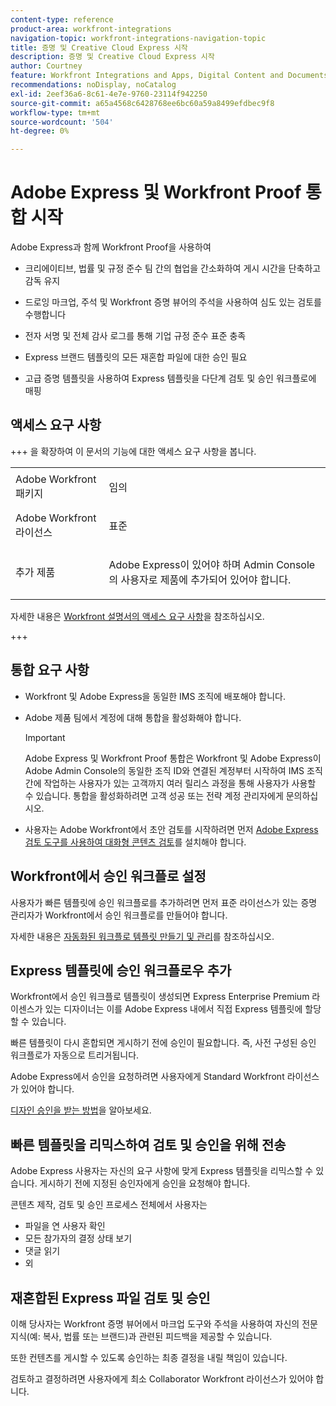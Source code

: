 ```yaml
---
content-type: reference
product-area: workfront-integrations
navigation-topic: workfront-integrations-navigation-topic
title: 증명 및 Creative Cloud Express 시작
description: 증명 및 Creative Cloud Express 시작
author: Courtney
feature: Workfront Integrations and Apps, Digital Content and Documents
recommendations: noDisplay, noCatalog
exl-id: 2eef36a6-8c61-4e7e-9760-23114f942250
source-git-commit: a65a4568c6428768ee6bc60a59a8499efdbec9f8
workflow-type: tm+mt
source-wordcount: '504'
ht-degree: 0%

---
```


# Adobe Express 및 Workfront Proof 통합 시작

Adobe Express과 함께 Workfront Proof을 사용하여

* 크리에이티브, 법률 및 규정 준수 팀 간의 협업을 간소화하여 게시 시간을 단축하고 감독 유지

* 드로잉 마크업, 주석 및 Workfront 증명 뷰어의 주석을 사용하여 심도 있는 검토를 수행합니다

* 전자 서명 및 전체 감사 로그를 통해 기업 규정 준수 표준 충족


* Express 브랜드 템플릿의 모든 재혼합 파일에 대한 승인 필요

* 고급 증명 템플릿을 사용하여 Express 템플릿을 다단계 검토 및 승인 워크플로에 매핑

## 액세스 요구 사항

+++ 을 확장하여 이 문서의 기능에 대한 액세스 요구 사항을 봅니다.

<table style="table-layout:auto"> 
 <col> 
 <col> 
 <tbody> 
 <tr> 
   <td role="rowheader">Adobe Workfront 패키지</td> 
   <td> 
   <p>임의</p> 
   </td> 
  </tr> 
  <tr> 
   <td role="rowheader">Adobe Workfront 라이선스</td> 
   <td> 
   <p>표준 </p> 
  </td> 
  </tr> 
  <tr> 
   <td role="rowheader">추가 제품</td> 
   <td> 
   <p> Adobe Express이 있어야 하며 Admin Console의 사용자로 제품에 추가되어 있어야 합니다. </p> </td> 
  </tr>
 </tbody> 
</table>

자세한 내용은 [Workfront 설명서의 액세스 요구 사항](/help/quicksilver/administration-and-setup/add-users/access-levels-and-object-permissions/access-level-requirements-in-documentation.md)을 참조하십시오.

+++

## 통합 요구 사항

* Workfront 및 Adobe Express을 동일한 IMS 조직에 배포해야 합니다.

* Adobe 제품 팀에서 계정에 대해 통합을 활성화해야 합니다.

  >[!IMPORTANT]
  >
  >Adobe Express 및 Workfront Proof 통합은 Workfront 및 Adobe Express이 Adobe Admin Console의 동일한 조직 ID와 연결된 계정부터 시작하여 IMS 조직 간에 작업하는 사용자가 있는 고객까지 여러 릴리스 과정을 통해 사용자가 사용할 수 있습니다. 통합을 활성화하려면 고객 성공 또는 전략 계정 관리자에게 문의하십시오.

* 사용자는 Adobe Workfront에서 초안 검토를 시작하려면 먼저 [Adobe Express 검토 도구를 사용하여 대화형 콘텐츠 검토](/help/quicksilver/review-and-approve-work/proofing/reviewing-proofs-within-workfront/review-a-proof/review-proof-in-web-viewer-extension.md)를 설치해야 합니다.


## Workfront에서 승인 워크플로 설정

사용자가 빠른 템플릿에 승인 워크플로를 추가하려면 먼저 표준 라이선스가 있는 증명 관리자가 Workfront에서 승인 워크플로를 만들어야 합니다.

자세한 내용은 [자동화된 워크플로 템플릿 만들기 및 관리](/help/quicksilver/administration-and-setup/manage-workfront/configure-proofing/create-manage-automated-workflow-templates.md)를 참조하십시오.

## Express 템플릿에 승인 워크플로우 추가

Workfront에서 승인 워크플로 템플릿이 생성되면 Express Enterprise Premium 라이센스가 있는 디자이너는 이를 Adobe Express 내에서 직접 Express 템플릿에 할당할 수 있습니다.

빠른 템플릿이 다시 혼합되면 게시하기 전에 승인이 필요합니다. 즉, 사전 구성된 승인 워크플로가 자동으로 트리거됩니다.

Adobe Express에서 승인을 요청하려면 사용자에게 Standard Workfront 라이선스가 있어야 합니다.

[디자인 승인을 받는 방법](https://helpx.adobe.com/kr/express/web/share-and-publish/share-and-collaborate/request-approval.html)을 알아보세요.


## 빠른 템플릿을 리믹스하여 검토 및 승인을 위해 전송

Adobe Express 사용자는 자신의 요구 사항에 맞게 Express 템플릿을 리믹스할 수 있습니다. 게시하기 전에 지정된 승인자에게 승인을 요청해야 합니다.

콘텐츠 제작, 검토 및 승인 프로세스 전체에서 사용자는

* 파일을 연 사용자 확인
* 모든 참가자의 결정 상태 보기
* 댓글 읽기
* 외

<!--Learn how to get approval on designs.   
need link to help article-->

## 재혼합된 Express 파일 검토 및 승인

이해 당사자는 Workfront 증명 뷰어에서 마크업 도구와 주석을 사용하여 자신의 전문 지식(예: 복사, 법률 또는 브랜드)과 관련된 피드백을 제공할 수 있습니다.

또한 컨텐츠를 게시할 수 있도록 승인하는 최종 결정을 내릴 책임이 있습니다.

검토하고 결정하려면 사용자에게 최소 Collaborator Workfront 라이선스가 있어야 합니다.
